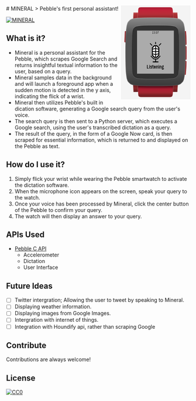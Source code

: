 <img src="icon.png" align="right" />
# MINERAL
> Pebble's first personal assistant!

[![MINERAL](http://img.youtube.com/vi/cwL0inVQiSM/0.jpg)](https://youtu.be/cwL0inVQiSM)

## What is it?
- Mineral is a personal assistant for the Pebble, which scrapes Google Search and returns insightful textual information to the user, based on a query.
- Mineral samples data in the background and will launch a foreground app when a sudden motion is detected in the y axis, indicating the flick of a wrist.
- Mineral then utilizes Pebble's built in dication software, generating a Google search query from the user's voice.
- The search query is then sent to a Python server, which executes a Google search, using the user's transcribed dictation as a query.
- The result of the query, in the form of a Google Now card, is then scraped for essential information, which is returned to and displayed on the Pebble as text.

## How do I use it?
1. Simply flick your wrist while wearing the Pebble smartwatch to activate the dictation software.
2. When the microphone icon appears on the screen, speak your query to the watch.
3. Once your voice has been processed by Mineral, click the center button of the Pebble to confirm your query.
4. The watch will then display an answer to your query.

## APIs Used
- [Pebble C API](https://developer.getpebble.com/docs/c/)
  - Accelerometer
  - Dictation
  - User Interface

## Future Ideas
- [ ] Twitter intergration; Allowing the user to tweet by speaking to Mineral.
- [ ] Displaying weather information.
- [ ] Displaying images from Google Images.
- [ ] Intergration with internet of things.
- [ ] Integration with Houndify api, rather than scraping Google

## Contribute

Contributions are always welcome!

## License

[![CC0](https://licensebuttons.net/p/zero/1.0/88x31.png)](http://creativecommons.org/publicdomain/zero/1.0/)
